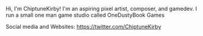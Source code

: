 Hi, I'm ChiptuneKirby! I'm an aspiring pixel artist, composer, and gamedev. I run a small one man game studio called OneDustyBook Games

Social media and Websites:
https://twitter.com/ChiptuneKirby

<!---
ChiptuneKirby/ChiptuneKirby is a ✨ special ✨ repository because its `README.md` (this file) appears on your GitHub profile.
You can click the Preview link to take a look at your changes.
--->
